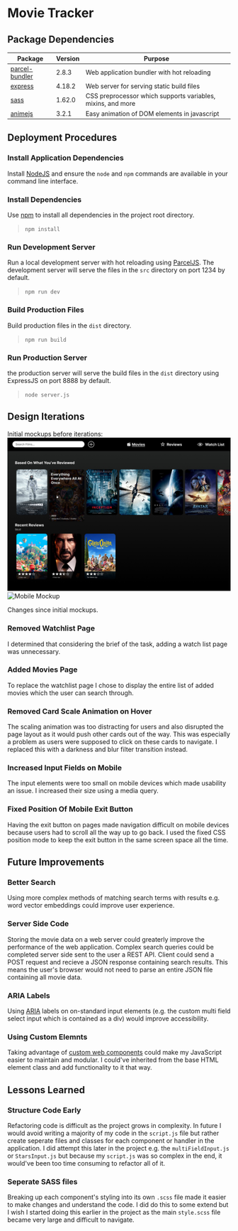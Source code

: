 # Movie Tracker
<!-- (table might look a bit strange if not rendered in markdown) -->
## Package Dependencies
| Package  | Version | Purpose |
| -------- | ------- | --------|
| [parcel-bundler](https://www.npmjs.com/package/parcel) | 2.8.3 | Web application bundler with hot reloading |
| [express](https://www.npmjs.com/package/express) | 4.18.2 | Web server for serving static build files |
| [sass](https://www.npmjs.com/package/sass)  | 1.62.0 | CSS preprocessor which supports variables, mixins, and more | 
| [animejs](https://www.npmjs.com/package/animejs) | 3.2.1  | Easy animation of DOM elements in javascript | 

## Deployment Procedures

### Install Application Dependencies
Install [NodeJS](https://nodejs.org/en/) and ensure the `node` and `npm` commands are available in your command line interface. 

### Install Dependencies
Use [npm](https://www.npmjs.com/) to install all dependencies in the project root directory.
> `npm install`

### Run Development Server
Run a local development server with hot reloading using [ParcelJS](https://parceljs.org/). The development server will serve the files in the `src` directory on port 1234 by default.
> `npm run dev`

### Build Production Files
Build production files in the `dist` directory.
> `npm run build`

### Run Production Server
the production server will serve the build files in the `dist` directory using ExpressJS on port 8888 by default.
> `node server.js`

## Design Iterations
Initial mockups before iterations:
![Desktop Mockup](./docs/mockup_home.jpg)
![Mobile Mockup](./docs/mockup_home_mobile.jpg)

Changes since initial mockups.

### Removed Watchlist Page
I determined that considering the brief of the task, adding a watch list page was unnecessary. 

### Added Movies Page
To replace the watchlist page I chose to display the entire list of added movies which the user can search through.

### Removed Card Scale Animation on Hover
The scaling animation was too distracting for users and also disrupted the page layout as it would push other cards out of the way. This was especially a problem as users were supposed to click on these cards to navigate. I replaced this with a darkness and blur filter transition instead.

### Increased Input Fields on Mobile
The input elements were too small on mobile devices which made usability an issue. I increased their size using a media query. 

### Fixed Position Of Mobile Exit Button
Having the exit button on pages made navigation difficult on mobile devices because users had to scroll all the way up to go back. I used the fixed CSS position mode to keep the exit button in the same screen space all the time.

## Future Improvements

### Better Search
Using more complex methods of matching search terms with results e.g. word vector embeddings could improve user experience.

### Server Side Code
Storing the movie data on a web server could greaterly improve the performance of the web application. Complex search queries could be completed server side sent to the user a REST API. Client could send a POST request and recieve a JSON response containing search results. This means the user's browser would not need to parse an entire JSON file containing all movie data.

### ARIA Labels
Using [ARIA](https://developer.mozilla.org/en-US/docs/Web/Accessibility/ARIA) labels on on-standard input elements (e.g. the custom multi field select input which is contained as a div) would improve accessibility.

### Using Custom Elemnts
Taking advantage of [custom web components](https://developer.mozilla.org/en-US/docs/Web/API/Web_components/Using_custom_elements) could make my JavaScript easier to maintain and modular. I could've inherited from the base HTML element class and add functionality to it that way.

## Lessons Learned

### Structure Code Early
Refactoring code is difficult as the project grows in complexity. In future I would avoid writing a majority of my code in the `script.js` file but rather create seperate files and classes for each component or handler in the application. I did attempt this later in the project e.g. the `multiFieldInput.js` or `StarsInput.js` but because my `script.js` was so complex in the end, it would've been too time consuming to refactor all of it. 

### Seperate SASS files
Breaking up each component's styling into its own `.scss` file made it easier to make changes and understand the code. I did do this to some extend but I wish I started doing this earlier in the project as the main `style.scss` file became very large and difficult to navigate.